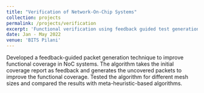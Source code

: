 ```yaml
---
title: "Verification of Network-On-Chip Systems"
collection: projects
permalink: /projects/verification
excerpt: 'Functional verification using feedback guided test generation'
date: Jan - May 2022
venue: 'BITS Pilani'
---
```

Developed a feedback-guided packet generation technique to improve functional coverage in NoC systems. The algorithm takes the initial coverage report as feedback and generates the uncovered packets to improve the functional coverage. Tested the algorithm for different mesh sizes and compared the results with meta-heuristic-based algorithms.
